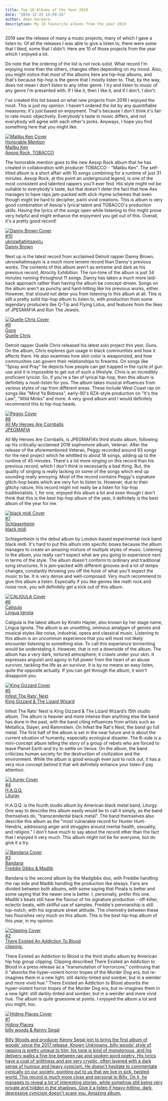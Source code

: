 ```yaml
---
title: Top 10 Albums of the Year 2019
date: "2019-12-25 15:59:35"
author: Aman Harwara
description: My 10 favourite albums from the year 2019
---
```


2019 saw the release of many a music projects, many of which I gave a listen to. Of all the releases I was able to give a listen to, there were some that I liked, some that I didn't. Here are 10 of those projects from the year which I enjoyed a lot.

Do note that the ordering of the list is not rock-solid. What record I'm enjoying more than the others, changes often depending on my mood. Also, you might notice that most of the albums here are hip-hop albums, and that's because hip-hop is the genre that I mostly listen to. That, by the way, does not mean I don't listen to any other genre. I try and listen to music of any genre I'm presented with. If I like it, then I like it, and if I don't, I don't.

I've created this list based on what new projects from 2019 I enjoyed the most. This is just my opinion. I haven't ordered the list by any quantifiable measures; it's just based on enjoyment. That's because I don't think it's fair to rate music objectively. Everybody's taste in music differs, and not everybody will agree with each other's picks. Anyways, I hope you find something here that you might like.

<a class="album-group" href="https://rateyourmusic.com/release/album/malibu-ken/malibu-ken-2/" target="_blank" rel="noreferrer noopener">
    <div class="cover" title="Malibu Ken Cover"><img src="/posts/cover-art/malibu-ken.png" alt="Malibu Ken Cover"></div>
    <div class="content">
        <div class="rank">Honorable Mention</div>
        <div class="title">Malibu Ken</div>
        <div class="artist">Aesop Rock, TOBACCO</div>
    </div>
</a>

The honorable mention goes to the new Aesop Rock album that he has created in collaboration with producer TOBACCO - "Malibu Ken". The self-titled album is a short affair with 10 songs combining for a runtime of just 31 minutes. Aesop Rock, at this point an underground legend, is one of the most consistent and talented rappers you'll ever find. His style might not be suitable to everybody's taste, but that doesn't deter the fact that how Aes manages to have raps jam-packed with slick rhyme schemes that even though might be hard to decipher, paint vivid creations. This is album is very good combination of Aesop's lyrical talent and TOBACCO's production skills. Having the lyrics of the songs open while listening to this might prove very helpful and might enhance the enjoyment you get out of this. Overall, it's a pretty good record!

<a class="album-group" href="https://rateyourmusic.com/release/album/danny-brown/uknowhatimsayin/" target="_blank" rel="noreferrer noopener">
    <div class="cover" title="uknowhatimsayin¿ Cover"><img src="/posts/cover-art/uknowhat.jpg" alt="Danny Brown Cover"></div>
    <div class="content">
        <div class="rank">#10</div>
        <div class="title">uknowhatimsayin¿</div>
        <div class="artist">Danny Brown</div>
    </div>
</a>

Next up is the latest record from acclaimed Detroit rapper Danny Brown. uknowhatimsayin is a much more lenient record than Danny's previous works. The contents of this album aren't as extreme and dark as his previous record, Atrocity Exhibition. The run-time of the album is just 34 minutes running throughout 11 songs. Danny has taken a much more laid-back approach rather than having the album be concept-driven. Songs on the album aren't as punchy and hard-hitting like his previous works, either. However, that should not deter you from listening to this album at all. This is still a pretty solid hip-hop album to listen to, with production from some legendary producers like Q-Tip and Flying Lotus, and features from the likes of JPEGMAFIA and Run The Jewels.

<a class="album-group" href="https://rateyourmusic.com/release/album/quelle-chris/guns/" target="_blank" rel="noreferrer noopener">
    <div class="cover" title="Guns Cover"><img src="/posts/cover-art/quelle-chris-guns.jpg" alt="Quelle Chris Cover"></div>
    <div class="content">
        <div class="rank">#9</div>
        <div class="title">Guns</div>
        <div class="artist">Quelle Chris</div>
    </div>
</a>

Detroit rapper Quelle Chris released his latest solo project this year, Guns. On the album, Chris explores gun usage in black communities and how it affects them. He also examines how skin color is weaponized, and how communities can govern their relationships to firearms. On songs like "Spray and Pray" he depicts how people can get trapped in the cycle of gun use and it is impossible to get out of such a lifestyle. Chris is an incredibly proficient lyricist. So, if you're a fan of lyrical hip-hop, then this album is definitely a must-listen for you. The album takes musical influences from various styles of rap from different areas. These include West Coast rap on songs like "Mind Ya Bidness", early-90's RZA-style production on "It's the Law", "Wild Minks" and more. A very good album and I would definitely recommend this to hip-hop heads.

<a class="album-group" href="https://rateyourmusic.com/release/album/jpegmafia/all-my-heroes-are-cornballs/" target="_blank" rel="noreferrer noopener">
    <div class="cover" title="AMHAC Cover"><img src="/posts/cover-art/amhac.jpg" alt="Peggy Cover"></div>
    <div class="content">
        <div class="rank">#8</div>
        <div class="title">All My Heroes Are Cornballs</div>
        <div class="artist">JPEGMAFIA</div>
    </div>
</a>

All My Heroes Are Cornballs, is JPEGMAFIA’s third studio album, following up his critically-acclaimed 2018 sophomore album, Veteran. After the release of the aforementioned Veteran, Peggy recorded around 93 songs for the next project which he whittled to about 18 songs, adding up to the runtime of 45 minutes. There's a lot more singing on this record than his previous record, which I don't think is necessarily a bad thing. But, the quality of singing is really lacking on some of the songs which end up sounding really annoying. Most of the record contains Peggy's signature glitch-hop beats which are very fun to listen to. However, due to their glitchy nature, this record might not really be a listen for hip-hop traditionalists. I, for one, enjoyed this album a lot and even though I don't think that this is the best hip-hop album of the year, it definitely is the best album of the year for me.

<a class="album-group" href="https://rateyourmusic.com/release/album/black-midi/schlagenheim/" target="_blank" rel="noreferrer noopener">
    <div class="cover" title="black midi Cover"><img src="/posts/cover-art/black-midi-schlagenheim.jpg" alt="black midi Cover"></div>
    <div class="content">
        <div class="rank">#7</div>
        <div class="title">Schlagenheim</div>
        <div class="artist">black midi</div>
    </div>
</a>

Schlagenheim is the debut album by London-based experimental rock band black midi. It's hard to put this album into specific boxes because the album manages to create an amazing mixture of multiple styles of music. Listening to the album, you really can't expect what are you going to experience next in terms of the style. The album doesn't conform to ordinary and traditional song structures. It is jam-packed with different grooves and a lot of tempo changes, constantly throwing you off the hook of what you'll expect the music to be. It is very dense and well-composed. Very much recommend to give this album a listen. Especially if you like genres like math rock and noise rock, you will definitely get a kick out of this album.

<a class="album-group" href="https://rateyourmusic.com/release/album/lingua-ignota/caligula/" target="_blank" rel="noreferrer noopener">
    <div class="cover" title="Caligula Cover"><img src="/posts/cover-art/caligula.jpg" alt="CALIGULA Cover"></div>
    <div class="content">
        <div class="rank">#6</div>
        <div class="title">Caligula</div>
        <div class="artist">Lingua Ignota</div>
    </div>
</a>

Caligula is the latest album by Kristin Hayter, also known by her stage name, Lingua Ignota. The album is an unsettling, ominous amalgam of genres and musical styles like noise, industrial, opera and classical music. Listening to this album is an uncommon experience that you will most not likely encounter listening to something else. To call this experience tormenting would be understating it. However, that is not a downside of the album. The album has a very dark, tortured atmosphere; it crawls under your skin. It expresses anguish and agony in full power from the heart of an abuse survivor, tackling the life as an survivor. It is by no means an easy listen, quite the opposite actually. If you can get through the album, it won't disappoint you.

<a class="album-group" href="https://rateyourmusic.com/release/album/king-gizzard-and-the-lizard-wizard/infest-the-rats-nest/" target="_blank" rel="noreferrer noopener">
    <div class="cover" title="Infest The Cover"><img src="/posts/cover-art/infest-the-rats-nest.jpg" alt="King Gizzard Cover"></div>
    <div class="content">
        <div class="rank">#5</div>
        <div class="title">Infest The Rats' Nest</div>
        <div class="artist">King Gizzard & The Lizard Wizard</div>
    </div>
</a>

Infest The Rats' Nest is King Gizzard & The Lizard Wizard’s 15th studio album. The album is heavier and more intense than anything else the band has done in the past, with the band citing influences from artists such as Metallica, Slayer, and Rammstein. On Infest the Rat's Nest, the band go full metal. The first half of the album is set in the near future and is about the current situation of humanity, especially ecological disaster. The B-side is a mini-concept album telling the story of a group of rebels who are forced to leave Planet Earth and try to settle on Venus. On the album, the band criticizes human society for the destruction of civilization and the environment. While the album is good enough even just to rock out, it has a very nice concept behind it that will definitely enhance your listen if pay attention.

<a class="album-group" href="https://rateyourmusic.com/release/album/liturgy/h_a_q_q/" target="_blank" rel="noreferrer noopener">
    <div class="cover" title="H.A.Q.Q. Cover"><img src="/posts/cover-art/liturgy-haqq.jpg" alt="Liturgy Cover"></div>
    <div class="content">
        <div class="rank">#4</div>
        <div class="title">H.A.Q.Q.</div>
        <div class="artist">Liturgy</div>
    </div>
</a>

H.A.Q.Q. is the fourth studio album by American black metal band, Liturgy. One way to describe this album easily would be to call it simply, as the band themselves do, "transcendental black metal". The band themselves also describe this album as the "most vulnerable record for Hunter Hunt-Hendrix, addressing anger and struggles around mental health, sexuality, and religion." I don't have much to say about the record other than the fact that I enjoyed it very much. This album might not be for everyone, but do give it a try.

<a class="album-group" href="https://rateyourmusic.com/release/album/freddie-gibbs-and-madlib/bandana/" target="_blank" rel="noreferrer noopener">
    <div class="cover" title="Bandana Cover"><img src="/posts/cover-art/bandana.jpg" alt="Bandana Cover"></div>
    <div class="content">
        <div class="rank">#3</div>
        <div class="title">Bandana</div>
        <div class="artist">Freddie Gibbs & Madlib</div>
    </div>
</a>

Bandana is the second album by the Madgibbs duo, with Freddie handling the rap side and Madlib handling the production like always. Fans are divided between both albums, with some saying that Pinata is better and some saying that the newer one is better. I, personally, prefer this one. Madlib's beats still have the flavour of his signature production - off-kilter, eclectic beats, with skillful use of samples. Freddie's penmanship is still top-notch, with his signature street attitude. The chemistry between these two flourishes very much on this album. This is the best hip-hop album of this year, in my opinion.

<a class="album-group" href="https://rateyourmusic.com/release/album/clipping/there-existed-an-addiction-to-blood/" target="_blank" rel="noreferrer noopener">
    <div class="cover" title="clipping. Cover"><img src="/posts/cover-art/clipping-teaab.jpg" alt="Clipping Cover"></div>
    <div class="content">
        <div class="rank">#2</div>
        <div class="title">There Existed An Addiction To Blood</div>
        <div class="artist">clipping.</div>
    </div>
</a>

There Existed an Addiction to Blood is the third studio album by American hip hop group clipping. Clipping described There Existed an Addiction to Blood in a press release as a "transmutation of horrorcore," continuing that it "absorbs the hyper-violent horror tropes of the Murder Dog era, but re-imagines them in a new light: still darkly-tinted and somber, but in a weirder and more vivid hue." There Existed an Addiction to Blood absorbs the hyper-violent horror tropes of the Murder Dog era, but re-imagines them in a new light: still darkly-tinted and somber, but in a weirder and more vivid hue. The album is quite gruesome at points. I enjoyed the album a lot and you might, too.

<a class="album-group" href="https://rateyourmusic.com/release/album/billy-woods-kenny-segal/hiding-places/" target="_blank" rel="noreferrer noopener">
    <div class="cover" title="Hiding Places Cover"><img src="/posts/cover-art/hiding-places.jpg" alt="Hiding Places Cover"></div>
    <div class="content">
        <div class="rank">#1</div>
        <div class="title">Hiding Places</div>
        <div class="artist">billy woods & Kenny Segal</div>
    </div>
</div>

Billy Woods and producer Kenny Segal join to bring the first album of woods' since the 2017 release, Known Unknowns. billy woods' style of rapping is pretty unique to him; his tone is kind of monotonous, and his delivery walks a fine line between rap and spoken word poetry. His lyrics have a coat of grittiness and are very cryptic, often layered with a dark sense of humour and heavy cynicism. He doesn't hesitate to commentate cynically on our society, pointing out to us that we live in sick, twisted world. This record is much more close and personal to Billy. On it, he manages to reveal a lot of interesting stories, while somehow still being very private and hidden in the shadows. Give it a listen if heavy-hitting, dark, depressive cynicism doesn't scare you. Amazing album.
